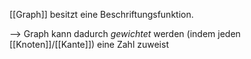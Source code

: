 [[Graph]] besitzt eine Beschriftungsfunktion.

--> Graph kann dadurch _gewichtet_ werden (indem jeden [[Knoten]]/[[Kante]]) eine Zahl zuweist

